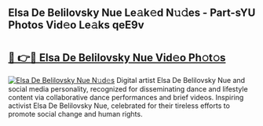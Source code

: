 ## Elsa De Belilovsky Nue Le𝚊k𝚎d N𝚞𝚍es - Part-sYU Photos Vid𝚎o Le𝚊ks qeE9v

# <h2><a href="http://fb72oc.evod.top/?m=Elsa+De+Belilovsky+Nue">🔗 👉🔴 Elsa De Belilovsky Nue Vid𝚎o Ph𝚘t𝚘s</a></h2>

[![Elsa De Belilovsky Nue N𝚞d𝚎s](https://i.imgur.com/8V9OHl7.gif)](http://fb72oc.evod.top/?m=Elsa+De+Belilovsky+Nue)
Digital artist Elsa De Belilovsky Nue and social media personality, recognized for disseminating dance and lifestyle content via collaborative dance performances and brief videos. Inspiring activist Elsa De Belilovsky Nue, celebrated for their tireless efforts to promote social change and human rights. 
